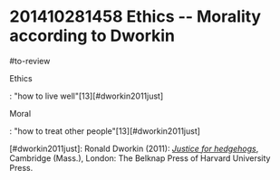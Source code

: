 # 201410281458 Ethics -- Morality according to Dworkin
#to-review

Ethics

: "how to live well"[13][#dworkin2011just]

Moral

: "how to treat other people"[13][#dworkin2011just]

[#dworkin2011just]: Ronald Dworkin (2011): _[Justice for hedgehogs](x-bdsk://dworkin2011just)_, Cambridge (Mass.), London: The Belknap Press of Harvard University Press.
